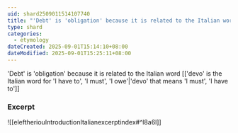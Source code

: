 ```yaml
---
uid: shard2509011514107740
title: "'Debt' is 'obligation' because it is related to the Italian word 'devo' that means 'I must', 'I have to'"
type: shard
categories:
  - etymology
dateCreated: 2025-09-01T15:14:10+08:00
dateModified: 2025-09-01T15:25:11+08:00
---
```

'Debt' is 'obligation' because it is related to the Italian word [['devo' is the Italian word for 'I have to', 'I must', 'I owe'|'devo' that means 'I must', 'I have to']]
### Excerpt
![[eleftheriouIntroductionItalianexcerptindex#^l8a6l]]